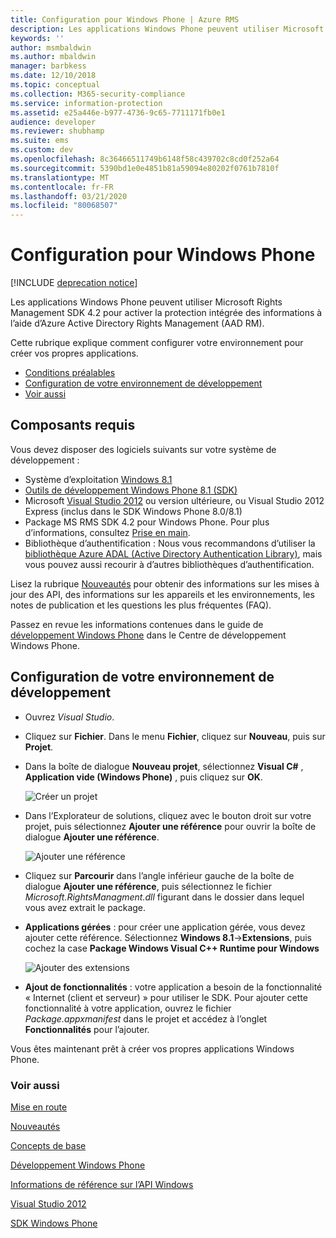 ```yaml
---
title: Configuration pour Windows Phone | Azure RMS
description: Les applications Windows Phone peuvent utiliser Microsoft Rights Management SDK 4.2 pour activer la protection intégrée des informations.
keywords: ''
author: msmbaldwin
ms.author: mbaldwin
manager: barbkess
ms.date: 12/10/2018
ms.topic: conceptual
ms.collection: M365-security-compliance
ms.service: information-protection
ms.assetid: e25a446e-b977-4736-9c65-7711171fb0e1
audience: developer
ms.reviewer: shubhamp
ms.suite: ems
ms.custom: dev
ms.openlocfilehash: 8c36466511749b6148f58c439702c8cd0f252a64
ms.sourcegitcommit: 5390bd1e0e4851b81a59094e80202f0761b7810f
ms.translationtype: MT
ms.contentlocale: fr-FR
ms.lasthandoff: 03/21/2020
ms.locfileid: "80068507"
---
```

# <a name="windows-phone-setup"></a>Configuration pour Windows Phone

[!INCLUDE [deprecation notice](../includes/deprecation-warning.md)]

Les applications Windows Phone peuvent utiliser Microsoft Rights Management SDK 4.2 pour activer la protection intégrée des informations à l’aide d’Azure Active Directory Rights Management (AAD RM).

Cette rubrique explique comment configurer votre environnement pour créer vos propres applications.

-   [Conditions préalables](#prerequisites)
-   [Configuration de votre environnement de développement](#configuring-your-development-environment)
-   [Voir aussi](#see-also)

## <a name="prerequisites"></a>Composants requis


Vous devez disposer des logiciels suivants sur votre système de développement :

-   Système d’exploitation [Windows 8.1](https://windows.microsoft.com/windows-8/meet)
-   [Outils de développement Windows Phone 8.1 (SDK)](https://developer.microsoft.com/windows/downloads/sdk-archive)
-   Microsoft [Visual Studio 2012](https://visualstudio.microsoft.com/vs/older-downloads/) ou version ultérieure, ou Visual Studio 2012 Express (inclus dans le SDK Windows Phone 8.0/8.1)
-   Package MS RMS SDK 4.2 pour Windows Phone. Pour plus d’informations, consultez [Prise en main](get-started.md).
-   Bibliothèque d’authentification : Nous vous recommandons d’utiliser la [bibliothèque Azure ADAL (Active Directory Authentication Library)](https://msdn.microsoft.com/library/jj573266.aspx), mais vous pouvez aussi recourir à d’autres bibliothèques d’authentification.

Lisez la rubrique [Nouveautés](release-notes.md) pour obtenir des informations sur les mises à jour des API, des informations sur les appareils et les environnements, les notes de publication et les questions les plus fréquentes (FAQ).

Passez en revue les informations contenues dans le guide de [développement Windows Phone](https://msdn.microsoft.com/library/windowsphone/develop/ff402535.aspx) dans le Centre de développement Windows Phone.

## <a name="configuring-your-development-environment"></a>Configuration de votre environnement de développement


-   Ouvrez *Visual Studio*.
-   Cliquez sur **Fichier**. Dans le menu **Fichier**, cliquez sur **Nouveau**, puis sur **Projet**.
-   Dans la boîte de dialogue **Nouveau projet**, sélectionnez **Visual C\#** , **Application vide (Windows Phone)** , puis cliquez sur **OK**.

    ![Créer un projet](../media/wpsetup-newproj.png)

-   Dans l’Explorateur de solutions, cliquez avec le bouton droit sur votre projet, puis sélectionnez **Ajouter une référence** pour ouvrir la boîte de dialogue **Ajouter une référence**.

    ![Ajouter une référence](../media/wpsetup-addref.png)

-   Cliquez sur **Parcourir** dans l’angle inférieur gauche de la boîte de dialogue **Ajouter une référence**, puis sélectionnez le fichier *Microsoft.RightsManagment.dll* figurant dans le dossier dans lequel vous avez extrait le package.
-   **Applications gérées** : pour créer une application gérée, vous devez ajouter cette référence. Sélectionnez **Windows 8.1**-&gt;**Extensions**, puis cochez la case **Package Windows Visual C++ Runtime pour Windows**

    ![Ajouter des extensions](../media/wpsetup-refmngr.png)

-   **Ajout de fonctionnalités** : votre application a besoin de la fonctionnalité « Internet (client et serveur) » pour utiliser le SDK. Pour ajouter cette fonctionnalité à votre application, ouvrez le fichier *Package.appxmanifest* dans le projet et accédez à l’onglet **Fonctionnalités** pour l’ajouter.

Vous êtes maintenant prêt à créer vos propres applications Windows Phone.

### <a name="see-also"></a>Voir aussi

[Mise en route](get-started.md)

[Nouveautés](release-notes.md)

[Concepts de base](core-concepts.md)

[Développement Windows Phone](https://msdn.microsoft.com/library/windowsphone/develop/ff402535.aspx)

[Informations de référence sur l’API Windows](https://msdn.microsoft.com/library/dn891914.aspx)

[Visual Studio 2012](https://visualstudio.microsoft.com/vs/older-downloads/)

[SDK Windows Phone](https://developer.microsoft.com/windows/downloads/sdk-archive)
